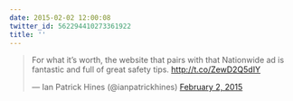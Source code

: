 ```yaml
---
date: 2015-02-02 12:00:08
twitter_id: 562294410273361922
title: ''
---
```


<blockquote class="twitter-tweet"><p lang="en" dir="ltr">For what it’s worth, the website that pairs with that Nationwide ad is fantastic and full of great safety tips. <a href="http://t.co/ZewD2Q5dIY">http://t.co/ZewD2Q5dIY</a></p>&mdash; Ian Patrick Hines (@ianpatrickhines) <a href="https://twitter.com/ianpatrickhines/status/562281740178587648?ref_src=twsrc%5Etfw">February 2, 2015</a></blockquote>
<script async src="https://platform.twitter.com/widgets.js" charset="utf-8"></script>
